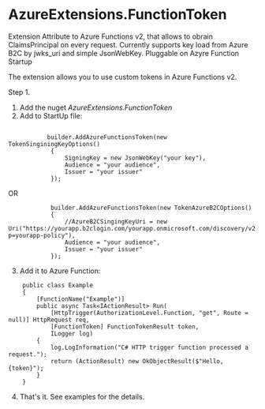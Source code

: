 # AzureExtensions.FunctionToken
Extension Attribute to Azure Functions v2, that allows to obrain ClaimsPrincipal on every request. Currently supports key load from Azure B2C by jwks_uri and simple JsonWebKey. Pluggable on Azyre Function Startup

The extension allows you to use custom tokens in Azure Functions v2.

Step 1.
1. Add the nuget *AzureExtensions.FunctionToken*
2. Add to StartUp file:

```

           builder.AddAzureFunctionsToken(new TokenSinginingKeyOptions()
            {
                SigningKey = new JsonWebKey("your key"),
                Audience = "your audience",
                Issuer = "your issuer"
            });

```

OR

```
            builder.AddAzureFunctionsToken(new TokenAzureB2COptions()
            {
                //AzureB2CSingingKeyUri = new Uri("https://yourapp.b2clogin.com/yourapp.onmicrosoft.com/discovery/v2.0/keys?p=yourapp-policy"),
                Audience = "your audience",
                Issuer = "your issuer"
            });

```

3. Add it to Azure Function:

```
    public class Example
    {
        [FunctionName("Example")]
        public async Task<IActionResult> Run(
            [HttpTrigger(AuthorizationLevel.Function, "get", Route = null)] HttpRequest req,
            [FunctionToken] FunctionTokenResult token,
            ILogger log)
        {
            log.LogInformation("C# HTTP trigger function processed a request.");
            return (ActionResult) new OkObjectResult($"Hello, {token}");
        }
    }
```

4. That's it. See examples for the details.

